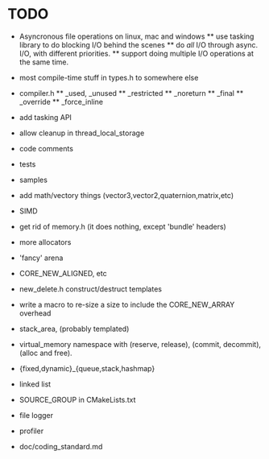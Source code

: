 TODO
====

* Asyncronous file operations on linux, mac and windows
** use tasking library to do blocking I/O behind the scenes
** do _all_ I/O through async. I/O, with different priorities.
** support doing multiple I/O operations at the same time.

* most compile-time stuff in types.h to somewhere else
* compiler.h
** _used, _unused
** _restricted
** _noreturn
** _final
** _override
** _force_inline

* add tasking API
* allow cleanup in thread_local_storage

* code comments
* tests
* samples

* add math/vectory things (vector3,vector2,quaternion,matrix,etc)
* SIMD

* get rid of memory.h (it does nothing, except 'bundle' headers)
* more allocators
* 'fancy' arena
* CORE_NEW_ALIGNED, etc
* new_delete.h construct/destruct templates
* write a macro to re-size a size to include the CORE_NEW_ARRAY overhead
* stack_area, (probably templated)
* virtual_memory namespace with (reserve, release), (commit, decommit), (alloc and free).

* {fixed,dynamic}_{queue,stack,hashmap}
* linked list

* SOURCE_GROUP in CMakeLists.txt
* file logger
* profiler
* doc/coding_standard.md
